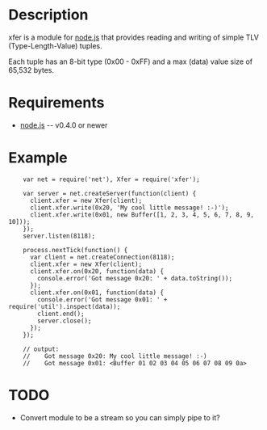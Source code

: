 Description
===========

xfer is a module for [node.js](http://nodejs.org/) that provides reading and writing of simple TLV (Type-Length-Value) tuples.

Each tuple has an 8-bit type (0x00 - 0xFF) and a max (data) value size of 65,532 bytes.


Requirements
============

* [node.js](http://nodejs.org/) -- v0.4.0 or newer


Example
=======

        var net = require('net'), Xfer = require('xfer');

        var server = net.createServer(function(client) {
          client.xfer = new Xfer(client);
          client.xfer.write(0x20, 'My cool little message! :-)');
          client.xfer.write(0x01, new Buffer([1, 2, 3, 4, 5, 6, 7, 8, 9, 10]));
        });
        server.listen(8118);

        process.nextTick(function() {
          var client = net.createConnection(8118);
          client.xfer = new Xfer(client);
          client.xfer.on(0x20, function(data) {
            console.error('Got message 0x20: ' + data.toString());
          });
          client.xfer.on(0x01, function(data) {
            console.error('Got message 0x01: ' + require('util').inspect(data));
            client.end();
            server.close();
          });
        });

        // output:
        //    Got message 0x20: My cool little message! :-)
        //    Got message 0x01: <Buffer 01 02 03 04 05 06 07 08 09 0a>


TODO
====

* Convert module to be a stream so you can simply pipe to it?
